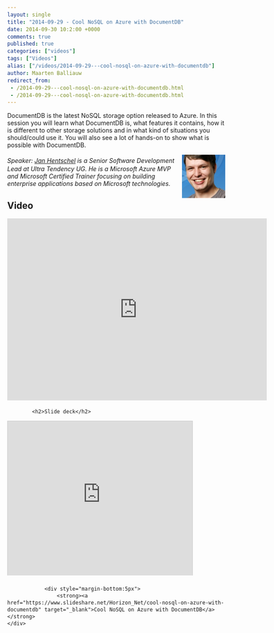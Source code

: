```yaml
---
layout: single
title: "2014-09-29 - Cool NoSQL on Azure with DocumentDB"
date: 2014-09-30 10:2:00 +0000
comments: true
published: true
categories: ["videos"]
tags: ["Videos"]
alias: ["/videos/2014-09-29---cool-nosql-on-azure-with-documentdb"]
author: Maarten Balliauw
redirect_from:
 - /2014-09-29---cool-nosql-on-azure-with-documentdb.html
 - /2014-09-29---cool-nosql-on-azure-with-documentdb.html
---
```


<p>DocumentDB is the latest NoSQL storage option released to Azure. In this session you will learn what DocumentDB is, what features it contains, how it is different to other storage solutions and in what kind of situations you should/could use it. You will also see a lot of hands-on to show what is possible with DocumentDB.</p>
<p><span style="font-size: 20px; font-weight: bold;"></span><img width="100" height="100" align="right" style="font-style: italic;" alt="" src="/assets/media/speakers/jan-hentschel.jpg"><span style="font-style: italic;">Speaker:</span><span style="font-style: italic;">&nbsp;<a href="https://janatdevelopment.com/">Jan Hentschel</a> is a Senior Software Development Lead at Ultra Tendency UG. He is a Microsoft Azure MVP and Microsoft Certified Trainer focusing on building enterprise applications based on Microsoft technologies.</span></p>

<h2>Video</h2>
<div>
				
				
				
<iframe width="600" height="420" src="https://www.youtube.com/embed/2_QpMEj32AI?hd=1" frameborder="0" allowfullscreen=""></iframe>
				
</div>

			<h2>Slide deck</h2>
<div>
					<iframe src="https://www.slideshare.net/slideshow/embed_code/39603913" width="427" height="356" frameborder="0" marginwidth="0" marginheight="0" scrolling="no" style="border:1px solid #CCC;border-width:1px 1px 0;margin-bottom:5px" allowfullscreen="" webkitallowfullscreen="" mozallowfullscreen=""></iframe>
			
				<div style="margin-bottom:5px"> 
					<strong><a href="https://www.slideshare.net/Horizon_Net/cool-nosql-on-azure-with-documentdb" target="_blank">Cool NoSQL on Azure with DocumentDB</a></strong>
	</div>
</div>






